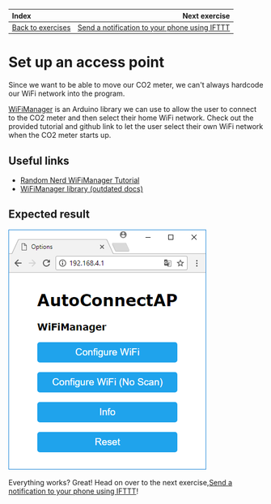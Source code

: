 | Index                                      |                                                         Next exercise |
| :----------------------------------------- | --------------------------------------------------------------------: |
| [Back to exercises](../index.md#exercises) | [Send a notification to your phone using IFTTT](send-notification.md) |

# Set up an access point

Since we want to be able to move our CO2 meter, we can't always hardcode our WiFi network into the program.

[WiFiManager](https://github.com/tzapu/WiFiManager) is an Arduino library we can use to allow the user to connect to the CO2 meter and then select their home WiFi network. Check out the provided tutorial and github link to let the user select their own WiFi network when the CO2 meter starts up.

## Useful links

- [Random Nerd WiFiManager Tutorial](https://randomnerdtutorials.com/wifimanager-with-esp8266-autoconnect-custom-parameter-and-manage-your-ssid-and-password/)
- [WiFiManager library (outdated docs)](https://github.com/tzapu/WiFiManager)

## Expected result

![Result](/assets/access-point-result.png "Result")

Everything works? Great! Head on over to the next exercise,[Send a notification to your phone using IFTTT](send-notification.md)!
